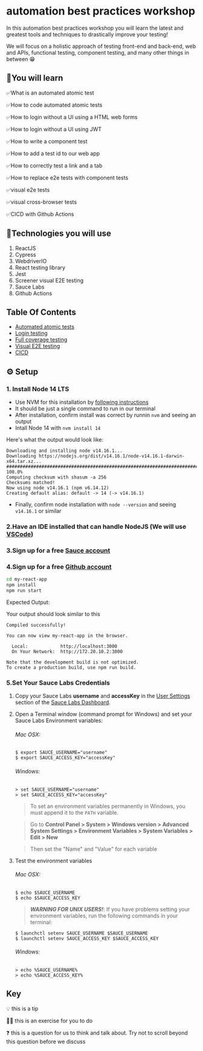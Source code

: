 # automation best practices workshop

In this automation best practices workshop you will learn the latest and greatest tools and techniques to drastically improve your testing!

We will focus on a holistic approach of testing front-end and back-end, web and APIs, functional testing, component testing, and many other things in between 😁

## 🧠You will learn

✅What is an automated atomic test 

✅How to code automated atomic tests

✅How to login without a UI using a HTML web forms 

✅How to login without a UI using JWT

✅How to write a component test 

✅How to add a test id to our web app

✅How to correctly test a link and a tab

✅How to replace e2e tests with component tests

✅visual e2e tests

✅visual cross-browser tests

✅CICD with Github Actions

## 🔧Technologies you will use

1. ReactJS
2. Cypress
3. WebdriverIO
4. React testing library
5. Jest
6. Screener visual E2E testing
7. Sauce Labs
8. Github Actions

## Table Of Contents

* [Automated atomic tests](./automated-atomic-tests/README.md)
* [Login testing](./login-testing/README.md)
* [Full coverage testing](./my-react-app/README.md)
* [Visual E2E testing](./my-react-app/docs/VISUAL.md)
* [CICD](./my-react-app/docs/CICD.md)


## ⚙️ Setup

### 1. Install Node 14 LTS
  * Use NVM for this installation by [following instructions](https://github.com/nvm-sh/nvm#install--update-script)
  * It should be just a single command to run in our terminal
  * After installation, confirm install was correct by runnin `nvm` and seeing an output
  * Intall Node 14 with `nvm install 14`
  
  Here's what the output would look like:
  ```
  Downloading and installing node v14.16.1...
  Downloading https://nodejs.org/dist/v14.16.1/node-v14.16.1-darwin-x64.tar.xz...
  ######################################################################### 100.0%
  Computing checksum with shasum -a 256
  Checksums matched!
  Now using node v14.16.1 (npm v6.14.12)
  Creating default alias: default -> 14 (-> v14.16.1)
  ```
  * Finally, confirm node installation with `node --version` and seeing `v14.16.1` or similar



### 2.Have an IDE installed that can handle NodeJS (We will use [VSCode](https://code.visualstudio.com/Download))
### 3.Sign up for a free [Sauce account](https://saucelabs.com/sign-up)
### 4.Sign up for a free [Github account](https://github.com/)

```bash
cd my-react-app
npm install
npm run start
```

Expected Output:

Your output should look similar to this
```
Compiled successfully!

You can now view my-react-app in the browser.

  Local:            http://localhost:3000
  On Your Network:  http://172.20.10.2:3000

Note that the development build is not optimized.
To create a production build, use npm run build.
```

### 5.Set Your Sauce Labs Credentials
1. Copy your Sauce Labs **username** and **accessKey** in the [User Settings](https://app.saucelabs.com/user-settings) section of the [Sauce Labs Dashboard](https://app.saucelabs.com/dashboard/builds).
2. Open a Terminal window (command prompt for Windows) and set your Sauce Labs Environment variables:   
   ###### Mac OSX:
   ```
   $ export SAUCE_USERNAME="username"
   $ export SAUCE_ACCESS_KEY="accessKey"
   ```
   ###### Windows:
   ```
   > set SAUCE_USERNAME="username"
   > set SAUCE_ACCESS_KEY="accessKey"
   ```
   > To set an environment variables permanently in Windows, you must append it to the `PATH` variable.
   
   > Go to **Control Panel > System > Windows version > Advanced System Settings > Environment Variables > System Variables > Edit > New**
   
   > Then set the "Name" and "Value" for each variable
   
9. Test the environment variables
    ###### Mac OSX:
    ```
    $ echo $SAUCE_USERNAME
    $ echo $SAUCE_ACCESS_KEY
    ```
    > ***WARNING FOR UNIX USERS!***:
    > If you have problems setting your environment variables, run the following commands in your terminal:
    ```
    $ launchctl setenv SAUCE_USERNAME $SAUCE_USERNAME
    $ launchctl setenv SAUCE_ACCESS_KEY $SAUCE_ACCESS_KEY
    ```
    ###### Windows:
    ```
    > echo %SAUCE_USERNAME%
    > echo %SAUCE_ACCESS_KEY%
    ```





## Key

💡 this is a tip

🏋️‍♀️ this is an exercise for you to do

❓ this is a question for us to think and talk about. Try not to scroll beyond this question before we discuss
